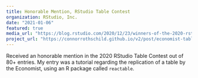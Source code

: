 ```yaml
---
title: Honorable Mention, RStudio Table Contest
organization: RStudio, Inc.
date: "2021-01-06"
featured: true
media_url: "https://blog.rstudio.com/2020/12/23/winners-of-the-2020-rstudio-table-contest/"
project_url: "https://connorrothschild.github.io/v2/post/economist-table-replication-using-reactable"
---
```


Received an honorable mention in the 2020 RStudio Table Contest out of 80+ entries. My entry was a tutorial regarding the replication of a table by the Economist, using an R package called `reactable`.
